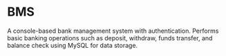 # BMS
A console-based bank management system with authentication. Performs basic banking operations such as deposit, withdraw, funds transfer, and balance check using MySQL for data storage.

